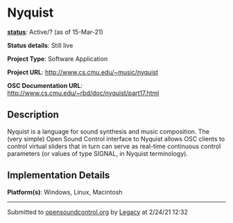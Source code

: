 # Nyquist

**[status](../implementation-status.html)**: Active/? (as of 15-Mar-21)

**Status details**: 
Still live

**Project Type**: Software Application

**Project URL**: <http://www.cs.cmu.edu/~music/nyquist>

**OSC Documentation URL**: <http://www.cs.cmu.edu/~rbd/doc/nyquist/part17.html>

## Description

Nyquist is a language for sound synthesis and music composition. The (very simple) Open Sound Control interface to Nyquist allows OSC clients to control virtual sliders that in turn can serve as real-time continuous control parameters (or values of type SIGNAL, in Nyquist terminology).

## Implementation Details

**Platform(s)**: Windows, Linux, Macintosh

---
Submitted to [opensoundcontrol.org](https://opensoundcontrol.org) by [Legacy](https://web.archive.org) at 2/24/21 12:32
